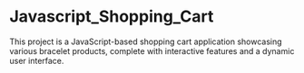 # Javascript_Shopping_Cart
This project is a JavaScript-based shopping cart application showcasing various bracelet products, complete with interactive features and a dynamic user interface.
